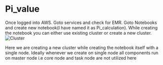 # Pi_value
Once logged into AWS. Goto services and check for EMR.
Goto Notebooks and create new notebook(I have named it as Pi_calculation). While creating the notebook you can either use existing cluster or create a new cluster. 
![Cluster](https://user-images.githubusercontent.com/56847819/79587747-f9a9d100-80a0-11ea-97b4-86860d32a6d2.JPG)

Here we are creating a new cluster while creating the notebook itself with a single node. Ideally whenever we create on single node all components run on master node i.e core node and task node are not utilized here 
